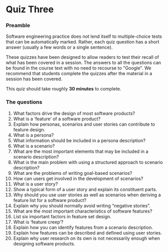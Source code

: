 # Quiz Three


### Preamble

Software engineering practice does not lend itself to multiple-choice tests that can be automatically marked. 
Rather, each quiz question has a short answer (usually a few words or a single sentence).

These quizzes have been designed to allow readers to test their recall of what has been covered in a session. 
The answers to all the questions can be found in the course text with no need to recourse to "Google".
We recommend that students complete the quizzes after the material in a session has been covered. 


This quiz should take roughly **30 minutes** to complete.

### The questions

1. What factors drive the design of most software products?
2. What is a ‘feature’ of a software product?
3. Explain how personas, scenarios and user stories can contribute to feature design.
4. What is a persona?
5. What information should be included in a persona description?
6. What is a scenario?
7. What are the most important elements that may be included in a scenario description?
8. What is the main problem with using a structured approach to scenario description?
9. What are the problems of writing goal-based scenarios?
10.	How can users get involved in the development of scenarios?
11.	What is a user story?
12.	Show a typical form of a user story and explain its constituent parts.
13.	Why should you use user stories as well as scenarios when deriving a feature list for a software product? 
14.	Explain why you should normally avoid writing “negative stories”. 
15.	 What are the most important characteristics of software features?
16.	List six important factors in feature set design.
17.	What is ‘feature creep’?
18.	Explain how you can identify features from a scenario description.
19.	Explain how features can be described and defined using user stories.
20.	Explain why user research on its own is not necessarily enough when designing software products.
